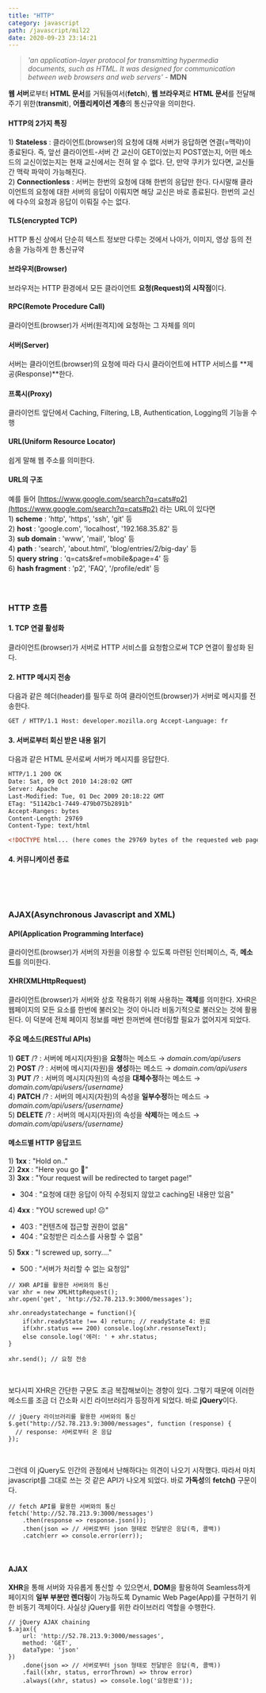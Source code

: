 ```yaml
---
title: "HTTP"
category: javascript
path: /javascript/mil22
date: 2020-09-23 23:14:21
---
```


> _'an application-layer protocol for transmitting hypermedia documents, such as HTML. It was designed for communication between web browsers and web servers'_ - **MDN**

**웹 서버**로부터 **HTML 문서**를 거둬들여서(**fetch**), **웹 브라우저**로 **HTML 문서**를 전달해주기 위한(**transmit**), **어플리케이션 계층**의 통신규약을 의미한다.

#### HTTP의 2가지 특징

1\) **Stateless** : 클라이언트(browser)의 요청에 대해 서버가 응답하면 연결(=맥락)이 종료된다. 즉, 앞선 클라이언트-서버 간 교신이 GET이었는지 POST였는지, 어떤 메소드의 교신이었는지는 현재 교신에서는 전혀 알 수 없다. 단, 만약 쿠키가 있다면, 교신들 간 맥락 파악이 가능해진다.  
2\) **Connectionless** : 서버는 한번의 요청에 대해 한번의 응답만 한다. 다시말해 클라이언트의 요청에 대한 서버의 응답이 이뤄지면 해당 교신은 바로 종료된다. 한번의 교신에 다수의 요청과 응답이 이뤄질 수는 없다.

#### TLS(encrypted TCP)

HTTP 통신 상에서 단순히 텍스트 정보만 다루는 것에서 나아가, 이미지, 영상 등의 전송을 가능하게 한 통신규약

#### 브라우저(Browser)

브라우저는 HTTP 환경에서 모든 클라이언트 **요청(Request)의 시작점**이다.

#### RPC(Remote Procedure Call)

클라이언트(browser)가 서버(원격지)에 요청하는 그 자체를 의미

#### 서버(Server)

서버는 클라이언트(browser)의 요청에 따라 다시 클라이언트에 HTTP 서비스를 **제공(Response)**한다.

#### 프록시(Proxy)

클라이언트 앞단에서 Caching, Filtering, LB, Authentication, Logging의 기능을 수행

#### URL(Uniform Resource Locator)

쉽게 말해 웹 주소를 의미한다.

#### URL의 구조

예를 들어 [https://www.google.com/search?q=cats#p2](https://www.google.com/search?q=cats#p2) 라는 URL이 있다면  
1\) **scheme** : 'http', 'https', 'ssh', 'git' 등  
2\) **host** : 'google.com', 'localhost', '192.168.35.82' 등  
3\) **sub domain** : 'www', 'mail', 'blog' 등  
4\) **path** : 'search', 'about.html', 'blog/entries/2/big-day' 등  
5\) **query string** : 'q=cats&ref=mobile&page=4' 등  
6\) **hash fragment** : 'p2', 'FAQ', '/profile/edit' 등
<br>
<br>
<br>

### HTTP 흐름

#### 1. TCP 연결 활성화

클라이언트(browser)가 서버로 HTTP 서비스를 요청함으로써 TCP 연결이 활성화 된다.

#### 2. HTTP 메시지 전송

다음과 같은 헤더(header)를 필두로 하여 클라이언트(browser)가 서버로 메시지를 전송한다.

```html
GET / HTTP/1.1 Host: developer.mozilla.org Accept-Language: fr
```

#### 3. 서버로부터 회신 받은 내용 읽기

다음과 같은 HTML 문서로써 서버가 메시지를 응답한다.

```html
HTTP/1.1 200 OK
Date: Sat, 09 Oct 2010 14:28:02 GMT
Server: Apache
Last-Modified: Tue, 01 Dec 2009 20:18:22 GMT
ETag: "51142bc1-7449-479b075b2891b"
Accept-Ranges: bytes
Content-Length: 29769
Content-Type: text/html

<!DOCTYPE html... (here comes the 29769 bytes of the requested web page)
```

#### 4. 커뮤니케이션 종료

<br>
<br>
<br>

### AJAX(Asynchronous Javascript and XML)

#### API(Application Programming Interface)

클라이언트(browser)가 서버의 자원을 이용할 수 있도록 마련된 인터페이스, 즉, **메소드**를 의미한다.

#### XHR(XMLHttpRequest)

클라이언트(browser)가 서버와 상호 작용하기 위해 사용하는 **객체**를 의미한다. XHR은 웹페이지의 모든 요소를 한번에 불러오는 것이 아니라 비동기적으로 불러오는 것에 활용된다. 이 덕분에 전체 페이지 정보를 매번 한꺼번에 렌더링할 필요가 없어지게 되었다.

#### 주요 메소드(RESTful APIs)

1\) **GET** /? : 서버에 메시지(자원)을 **요청**하는 메소드 → _domain.com/api/users_  
2\) **POST** /? : 서버에 메시지(자원)을 **생성**하는 메소드 → _domain.com/api/users_  
3\) **PUT** /? : 서버의 메시지(자원)의 속성을 **대체수정**하는 메소드 → _domain.com/api/users/{username}_  
4\) **PATCH** /? : 서버의 메시지(자원)의 속성을 **일부수정**하는 메소드 → _domain.com/api/users/{username}_  
5\) **DELETE** /? : 서버의 메시지(자원)의 속성을 **삭제**하는 메소드 → _domain.com/api/users/{username}_

#### 메소드별 HTTP 응답코드

1\) **1xx** : "Hold on.."  
2\) **2xx** : "Here you go 🙂"  
3\) **3xx** : "Your request will be redirected to target page!"

- 304 : "요청에 대한 응답이 아직 수정되지 않았고 caching된 내용만 있음"

4\) **4xx** : "YOU screwed up! ☹️"

- 403 : "컨텐츠에 접근할 권한이 없음"
- 404 : "요청받은 리소스를 사용할 수 없음"

5\) **5xx** : "I screwed up, sorry...."

- 500 : "서버가 처리할 수 없는 요청임"

```jsx{numberLines: true}
// XHR API를 활용한 서버와의 통신
var xhr = new XMLHttpRequest();
xhr.open('get', 'http://52.78.213.9:3000/messages');

xhr.onreadystatechange = function(){
	if(xhr.readyState !== 4) return; // readyState 4: 완료
	if(xhr.status === 200) console.log(xhr.resonseText);
	else console.log('에러: ' + xhr.status;
}

xhr.send(); // 요청 전송
```

<br>

보다시피 XHR은 간단한 구문도 조금 복잡해보이는 경향이 있다. 그렇기 때문에 이러한 메소드를 조금 더 간소화 시킨 라이브러리가 등장하게 되었다. 바로 **jQuery**이다.

```jsx{numberLines: true}
// jQuery 라이브러리를 활용한 서버와의 통신
$.get("http://52.78.213.9:3000/messages", function (response) {
  // response: 서버로부터 온 응답
});
```

<br>

그런데 이 jQuery도 인간의 관점에서 난해하다는 의견이 나오기 시작했다. 따라서 마치 javascript를 그대로 쓰는 것 같은 API가 나오게 되었다. 바로 **가독성**의 **fetch()** 구문이다.

```jsx{numberLines: true}
// fetch API를 활용한 서버와의 통신
fetch('http://52.78.213.9:3000/messages')
	.then(response => response.json());
	.then(json => // 서버로부터 json 형태로 전달받은 응답(즉, 콜백))
	.catch(err => console.error(err));
```

<br>

#### AJAX

**XHR**을 통해 서버와 자유롭게 통신할 수 있으면서, **DOM**을 활용하여 Seamless하게 페이지의 **일부 부분만 렌더링**이 가능하도록 Dynamic Web Page(App)를 구현하기 위한 비동기 객체이다. 사실상 jQuery를 위한 라이브러리 역할을 수행한다.

```jsx{numberLines: true}
// jQuery AJAX chaining
$.ajax({
	url: 'http://52.78.213.9:3000/messages',
	method: 'GET',
	dataType: 'json'
})
	.done(json => // 서버로부터 json 형태로 전달받은 응답(즉, 콜백))
	.fail((xhr, status, errorThrown) => throw error)
	.always((xhr, status) => console.log('요청완료'));

```
